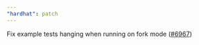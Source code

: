 ```yaml
---
"hardhat": patch
---
```


Fix example tests hanging when running on fork mode ([#6967](https://github.com/NomicFoundation/hardhat/pull/7120))
